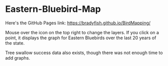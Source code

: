 # Eastern-Bluebird-Map

Here's the GitHub Pages link: https://bradyfish.github.io/BirdMapping/

Mouse over the icon on the top right to change the layers. If you click on a point, it displays the graph for Eastern Bluebirds over the last 20 years of the state.

Tree swallow success data also exists, though there was not enough time to add graphs.
